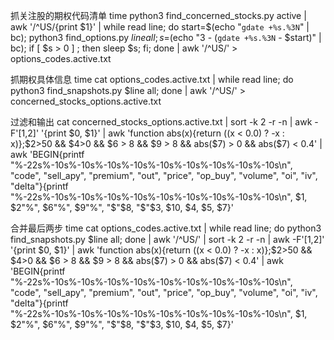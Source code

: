 抓关注股的期权代码清单
time python3 find_concerned_stocks.py active | awk '/^US/{print $1}' | while read line; do start=$(echo "`gdate +%s.%3N`" | bc); python3 find_options.py $line all; s=$(echo "3 - (`gdate +%s.%3N` - $start)" | bc); if [ $s > 0 ] ; then sleep $s;  fi;  done |  awk '/^US/' > options_codes.active.txt

抓期权具体信息
time cat options_codes.active.txt  | while read line; do python3 find_snapshots.py $line all; done | awk '/^US/' > concerned_stocks_options.active.txt

过滤和输出
cat concerned_stocks_options.active.txt  | sort -k 2 -r -n | awk -F'[1,2]' '{print $0, $1}' | awk 'function abs(x){return ((x < 0.0) ? -x : x)};$2>50 && $4>0 && $6 > 8 && $9 > 8 && abs($7) > 0 && abs($7) < 0.4'  | awk 'BEGIN{printf "%-22s%-10s%-10s%-10s%-10s%-10s%-10s%-10s%-10s%-10s\n", "code", "sell_apy", "premium", "out", "price", "op_buy", "volume", "oi", "iv", "delta"}{printf "%-22s%-10s%-10s%-10s%-10s%-10s%-10s%-10s%-10s%-10s\n", $1, $2"%", $6"%", $9"%", "$"$8, "$"$3,  $10,  $4,  $5,  $7}'

合并最后两步
time cat options_codes.active.txt  | while read line; do python3 find_snapshots.py $line all; done | awk '/^US/'   | sort -k 2 -r -n | awk -F'[1,2]' '{print $0, $1}' | awk 'function abs(x){return ((x < 0.0) ? -x : x)};$2>50 && $4>0 && $6 > 8 && $9 > 8 && abs($7) > 0 && abs($7) < 0.4'  | awk 'BEGIN{printf "%-22s%-10s%-10s%-10s%-10s%-10s%-10s%-10s%-10s%-10s\n", "code", "sell_apy", "premium", "out", "price", "op_buy", "volume", "oi", "iv", "delta"}{printf "%-22s%-10s%-10s%-10s%-10s%-10s%-10s%-10s%-10s%-10s\n", $1, $2"%", $6"%", $9"%", "$"$8, "$"$3,  $10,  $4,  $5,  $7}'